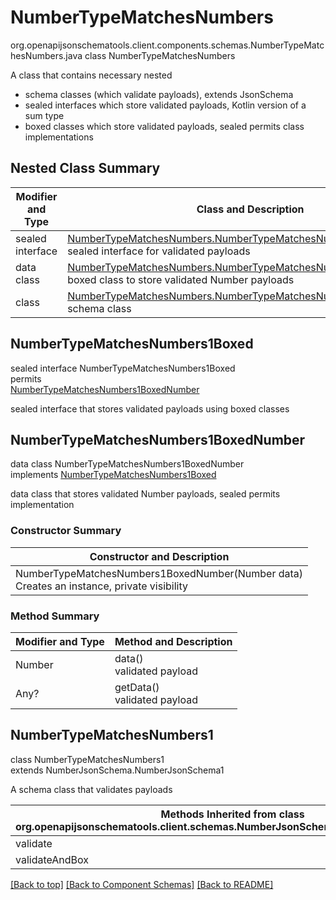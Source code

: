 # NumberTypeMatchesNumbers
org.openapijsonschematools.client.components.schemas.NumberTypeMatchesNumbers.java
class NumberTypeMatchesNumbers<br>

A class that contains necessary nested
- schema classes (which validate payloads), extends JsonSchema
- sealed interfaces which store validated payloads, Kotlin version of a sum type
- boxed classes which store validated payloads, sealed permits class implementations

## Nested Class Summary
| Modifier and Type | Class and Description |
| ----------------- | ---------------------- |
| sealed interface | [NumberTypeMatchesNumbers.NumberTypeMatchesNumbers1Boxed](#numbertypematchesnumbers1boxed)<br> sealed interface for validated payloads |
| data class | [NumberTypeMatchesNumbers.NumberTypeMatchesNumbers1BoxedNumber](#numbertypematchesnumbers1boxednumber)<br> boxed class to store validated Number payloads |
| class | [NumberTypeMatchesNumbers.NumberTypeMatchesNumbers1](#numbertypematchesnumbers1)<br> schema class |

## NumberTypeMatchesNumbers1Boxed
sealed interface NumberTypeMatchesNumbers1Boxed<br>
permits<br>
[NumberTypeMatchesNumbers1BoxedNumber](#numbertypematchesnumbers1boxednumber)

sealed interface that stores validated payloads using boxed classes

## NumberTypeMatchesNumbers1BoxedNumber
data class NumberTypeMatchesNumbers1BoxedNumber<br>
implements [NumberTypeMatchesNumbers1Boxed](#numbertypematchesnumbers1boxed)

data class that stores validated Number payloads, sealed permits implementation

### Constructor Summary
| Constructor and Description |
| --------------------------- |
| NumberTypeMatchesNumbers1BoxedNumber(Number data)<br>Creates an instance, private visibility |

### Method Summary
| Modifier and Type | Method and Description |
| ----------------- | ---------------------- |
| Number | data()<br>validated payload |
| Any? | getData()<br>validated payload |

## NumberTypeMatchesNumbers1
class NumberTypeMatchesNumbers1<br>
extends NumberJsonSchema.NumberJsonSchema1

A schema class that validates payloads

| Methods Inherited from class org.openapijsonschematools.client.schemas.NumberJsonSchema.NumberJsonSchema1 |
| ------------------------------------------------------------------ |
| validate                                                           |
| validateAndBox                                                     |

[[Back to top]](#top) [[Back to Component Schemas]](../../../README.md#Component-Schemas) [[Back to README]](../../../README.md)
